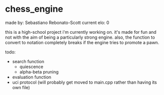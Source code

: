 # chess_engine
made by: Sebastiano Rebonato-Scott
current elo: 0

this is a high-school project i'm currently working on. it's made for fun and not with the aim of being a particularly strong engine. also, the function to convert to notation completely breaks if the engine tries to promote a pawn.

todo:
- search function
    - quiescence
    - alpha-beta pruning
- evaluation function
- uci protocol (will probably get moved to main.cpp rather than having its own file)

